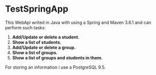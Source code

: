 # TestSpringApp
<p>This WebApi writed in Java with using a Spring and Maven 3.6.1 and can perform such tasks:
  <ol>
    <li> <b>Add/Update or delete a student.</b></li>
    <li> <b>Show a list of students.</b></li>
    <li> <b>Add/Update or delete a group.</b></li>
    <li> <b>Show a list of groups.</b></li>
    <li> <b>Show a list of groups and students in them.</b></li>
  </ol>
 </p>
<p>For storing an information i use a PostgreSQL 9.5.</p>
